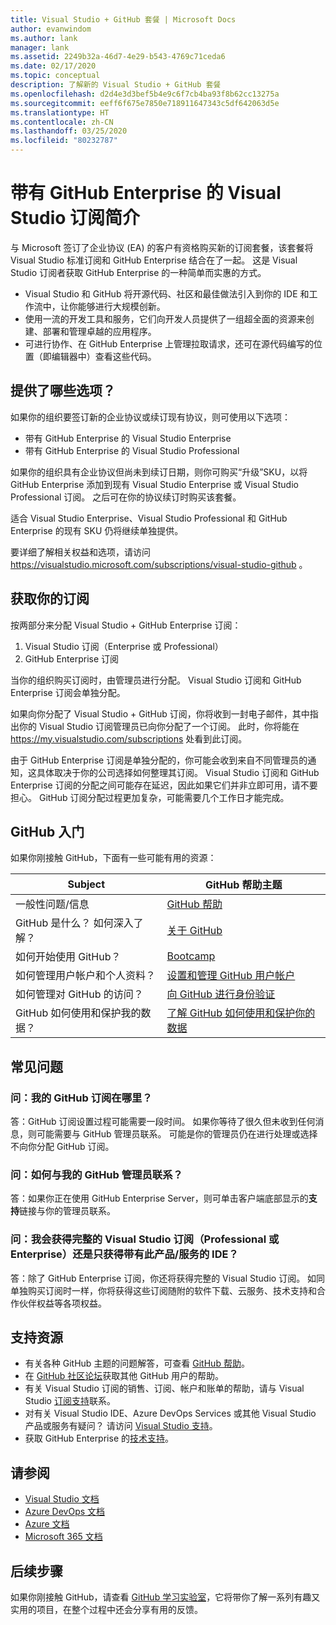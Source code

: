 ```yaml
---
title: Visual Studio + GitHub 套餐 | Microsoft Docs
author: evanwindom
ms.author: lank
manager: lank
ms.assetid: 2249b32a-46d7-4e29-b543-4769c71ceda6
ms.date: 02/17/2020
ms.topic: conceptual
description: 了解新的 Visual Studio + GitHub 套餐
ms.openlocfilehash: d2d4e3d3bef5b4e9c6f7cb4ba93f8b62cc13275a
ms.sourcegitcommit: eeff6f675e7850e718911647343c5df642063d5e
ms.translationtype: HT
ms.contentlocale: zh-CN
ms.lasthandoff: 03/25/2020
ms.locfileid: "80232787"
---
```

# <a name="introducing-visual-studio-subscriptions-with-github-enterprise"></a>带有 GitHub Enterprise 的 Visual Studio 订阅简介  

与 Microsoft 签订了企业协议 (EA) 的客户有资格购买新的订阅套餐，该套餐将 Visual Studio 标准订阅和 GitHub Enterprise 结合在了一起。 这是 Visual Studio 订阅者获取 GitHub Enterprise 的一种简单而实惠的方式。 

- Visual Studio 和 GitHub 将开源代码、社区和最佳做法引入到你的 IDE 和工作流中，让你能够进行大规模创新。
- 使用一流的开发工具和服务，它们向开发人员提供了一组超全面的资源来创建、部署和管理卓越的应用程序。 
- 可进行协作、在 GitHub Enterprise 上管理拉取请求，还可在源代码编写的位置（即编辑器中）查看这些代码。 

## <a name="whats-available"></a>提供了哪些选项？ 

如果你的组织要签订新的企业协议或续订现有协议，则可使用以下选项：

- 带有 GitHub Enterprise 的 Visual Studio Enterprise
- 带有 GitHub Enterprise 的 Visual Studio Professional

如果你的组织具有企业协议但尚未到续订日期，则你可购买“升级”SKU，以将 GitHub Enterprise 添加到现有 Visual Studio Enterprise 或 Visual Studio Professional 订阅。 之后可在你的协议续订时购买该套餐。

适合 Visual Studio Enterprise、Visual Studio Professional 和 GitHub Enterprise 的现有 SKU 仍将继续单独提供。 

要详细了解相关权益和选项，请访问 https://visualstudio.microsoft.com/subscriptions/visual-studio-github 。 

## <a name="getting-your-subscriptions"></a>获取你的订阅

按两部分来分配 Visual Studio + GitHub Enterprise 订阅：
1. Visual Studio 订阅（Enterprise 或 Professional）
2. GitHub Enterprise 订阅

当你的组织购买订阅时，由管理员进行分配。 Visual Studio 订阅和 GitHub Enterprise 订阅会单独分配。  

如果向你分配了 Visual Studio + GitHub 订阅，你将收到一封电子邮件，其中指出你的 Visual Studio 订阅管理员已向你分配了一个订阅。  此时，你将能在 https://my.visualstudio.com/subscriptions 处看到此订阅。  

由于 GitHub Enterprise 订阅是单独分配的，你可能会收到来自不同管理员的通知，这具体取决于你的公司选择如何整理其订阅。  Visual Studio 订阅和 GitHub Enterprise 订阅的分配之间可能存在延迟，因此如果它们并非立即可用，请不要担心。  GitHub 订阅分配过程更加复杂，可能需要几个工作日才能完成。  

## <a name="getting-started-with-github"></a>GitHub 入门

如果你刚接触 GitHub，下面有一些可能有用的资源：

| Subject                                  | GitHub 帮助主题                                     |
|------------------------------------------|-------------------------------------------------------|
| 一般性问题/信息          | [GitHub 帮助](https://help.github.com/en)             |
| GitHub 是什么？  如何深入了解？  | [关于 GitHub](https://help.github.com/en/categories/about-github)                                       |
| 如何开始使用 GitHub？     | [Bootcamp](https://help.github.com/en/categories/bootcamp)                                              |
| 如何管理用户帐户和个人资料？       | [设置和管理 GitHub 用户帐户](https://help.github.com/en/categories/setting-up-and-managing-your-github-user-account)    |
| 如何管理对 GitHub 的访问？   | [向 GitHub 进行身份验证](https://help.github.com/en/categories/authenticating-to-github)                           |
| GitHub 如何使用和保护我的数据？ | [了解 GitHub 如何使用和保护你的数据](https://help.github.com/en/categories/understanding-how-github-uses-and-protects-your-data)|

## <a name="frequently-asked-questions"></a>常见问题

### <a name="q--where-is-my-github-subscription"></a>问：我的 GitHub 订阅在哪里？
答：GitHub 订阅设置过程可能需要一段时间。  如果你等待了很久但未收到任何消息，则可能需要与 GitHub 管理员联系。  可能是你的管理员仍在进行处理或选择不向你分配 GitHub 订阅。 

### <a name="q--how-do-i-reach-my-github-administrator"></a>问：如何与我的 GitHub 管理员联系？
答：如果你正在使用 GitHub Enterprise Server，则可单击客户端底部显示的**支持**链接与你的管理员联系。

### <a name="q-do-i-get-the-full-visual-studio-subscription-professional-or-enterprise-or-do-i-just-get-the-ide-with-this-offering"></a>问：我会获得完整的 Visual Studio 订阅（Professional 或 Enterprise）还是只获得带有此产品/服务的 IDE？
答：除了 GitHub Enterprise 订阅，你还将获得完整的 Visual Studio 订阅。  如同单独购买订阅时一样，你将获得这些订阅随附的软件下载、云服务、技术支持和合作伙伴权益等各项权益。

## <a name="support-resources"></a>支持资源
- 有关各种 GitHub 主题的问题解答，可查看 [GitHub 帮助](https://help.github.com/en)。
- 在 [GitHub 社区论坛](https://github.community/)获取其他 GitHub 用户的帮助。
- 有关 Visual Studio 订阅的销售、订阅、帐户和账单的帮助，请与 Visual Studio [订阅支持](https://visualstudio.microsoft.com/subscriptions/support/)联系。
- 对有关 Visual Studio IDE、Azure DevOps Services 或其他 Visual Studio 产品或服务有疑问？  请访问 [Visual Studio 支持](https://visualstudio.microsoft.com/support/)。
- 获取 GitHub Enterprise 的[技术支持](https://support.microsoft.com/en-us/supportforbusiness/productselection?sapId=b77fe80f-5417-80bd-4b2a-275cf0018c24)。   

## <a name="see-also"></a>请参阅
- [Visual Studio 文档](https://docs.microsoft.com/visualstudio/)
- [Azure DevOps 文档](https://docs.microsoft.com/azure/devops/)
- [Azure 文档](https://docs.microsoft.com/azure/)
- [Microsoft 365 文档](https://docs.microsoft.com/microsoft-365/)

## <a name="next-steps"></a>后续步骤
如果你刚接触 GitHub，请查看 [GitHub 学习实验室](https://lab.github.com/)，它将带你了解一系列有趣又实用的项目，在整个过程中还会分享有用的反馈。



